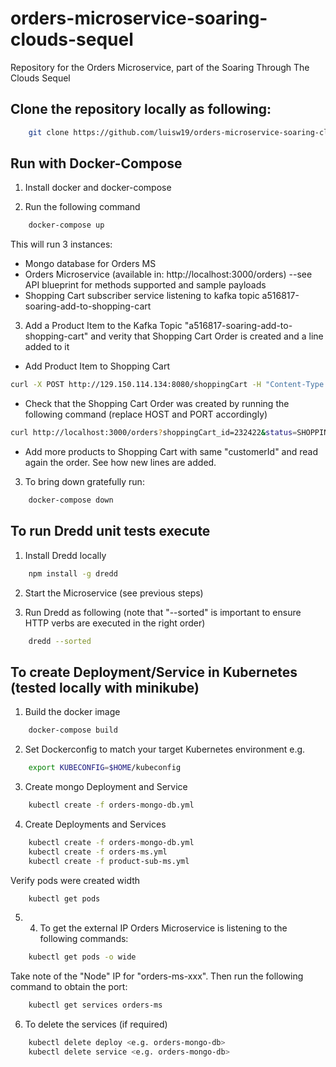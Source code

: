 # orders-microservice-soaring-clouds-sequel

Repository for the Orders Microservice, part of the Soaring Through The Clouds Sequel

## Clone the repository locally as following:

```bash
	git clone https://github.com/luisw19/orders-microservice-soaring-clouds-sequel.git
```

## Run with Docker-Compose

1) Install docker and docker-compose

2) Run the following command

```bash
	docker-compose up
```
This will run 3 instances:

- Mongo database for Orders MS
- Orders Microservice (available in: http://localhost:3000/orders) --see API blueprint for methods supported and sample payloads
- Shopping Cart subscriber service listening to kafka topic a516817-soaring-add-to-shopping-cart

3) Add a Product Item to the Kafka Topic "a516817-soaring-add-to-shopping-cart" and verity that Shopping Cart Order is created and a line added to it

- Add Product Item to Shopping Cart

```bash
curl -X POST http://129.150.114.134:8080/shoppingCart -H "Content-Type: application/json" -d '{"sessionId":"abbfc4f9-83d5-49ac-9fa5-2909c5dc86e6","customerId":"232422","currency":"USD","quantity":1,"product":{"productId":"abbfc4f9-83d5-49ac-9fa5-2909c5dc86e6","code":"AX329T","name":"Light Brown Men Shoe 1","description":"Some very nice light brown shoes", "imageUrl":"01_men_one.jpg","price":68.39,"size":43,"weight":0.0,"dimension":{"unit":"cm","length":10.2,"height":10.4,"width":5.4},"color":"lightbrown","tags":["tag"],"categories":["men"]}}'
```

- Check that the Shopping Cart Order was created by running the following command (replace HOST and PORT accordingly)

```bash
curl http://localhost:3000/orders?shoppingCart_id=232422&status=SHOPPING_CART
```

- Add more products to Shopping Cart with same "customerId" and read again the order. See how new lines are added.

3) To bring down gratefully run:

```bash
	docker-compose down
```

## To run Dredd unit tests execute

1) Install Dredd locally

```bash
	npm install -g dredd
```

2) Start the Microservice (see previous steps)

3) Run Dredd as following (note that "--sorted" is important to ensure HTTP verbs are executed in the right order)

```bash
	dredd --sorted
```

## To create Deployment/Service in Kubernetes (tested locally with minikube)

1) Build the docker image

```bash
	docker-compose build
```

2) Set Dockerconfig to match your target Kubernetes environment e.g.

```bash
	export KUBECONFIG=$HOME/kubeconfig
```

3) Create mongo Deployment and Service

```bash
    kubectl create -f orders-mongo-db.yml
```

4) Create Deployments and Services

```bash
	kubectl create -f orders-mongo-db.yml
	kubectl create -f orders-ms.yml
	kubectl create -f product-sub-ms.yml
```
Verify pods were created width

```bash
	kubectl get pods
```

5) 4. To get the external IP Orders Microservice is listening to the following commands:

```bash
    kubectl get pods -o wide
```
 Take note of the "Node" IP for "orders-ms-xxx". Then run the following command to obtain the port:

```bash
 	kubectl get services orders-ms
```

6) To delete the services (if required)

```bash
    kubectl delete deploy <e.g. orders-mongo-db>
    kubectl delete service <e.g. orders-mongo-db>
```
